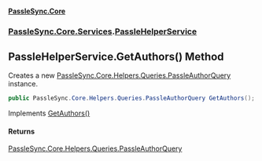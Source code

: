 #### [PassleSync.Core](index.md 'index')
### [PassleSync.Core.Services](PassleSync.Core.Services.md 'PassleSync.Core.Services').[PassleHelperService](PassleSync.Core.Services.PassleHelperService.md 'PassleSync.Core.Services.PassleHelperService')

## PassleHelperService.GetAuthors() Method

Creates a new [PassleSync.Core.Helpers.Queries.PassleAuthorQuery](https://docs.microsoft.com/en-us/dotnet/api/PassleSync.Core.Helpers.Queries.PassleAuthorQuery 'PassleSync.Core.Helpers.Queries.PassleAuthorQuery') instance.

```csharp
public PassleSync.Core.Helpers.Queries.PassleAuthorQuery GetAuthors();
```

Implements [GetAuthors()](https://docs.microsoft.com/en-us/dotnet/api/PassleSync.Core.API.Services.IPassleHelperService.GetAuthors 'PassleSync.Core.API.Services.IPassleHelperService.GetAuthors')

#### Returns
[PassleSync.Core.Helpers.Queries.PassleAuthorQuery](https://docs.microsoft.com/en-us/dotnet/api/PassleSync.Core.Helpers.Queries.PassleAuthorQuery 'PassleSync.Core.Helpers.Queries.PassleAuthorQuery')